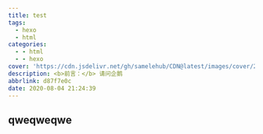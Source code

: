 ```yaml
---
title: test
tags:
  - hexo
  - html
categories:
  - - html
  - - hexo
cover: 'https://cdn.jsdelivr.net/gh/samelehub/CDN@latest/images/cover/29.jpg'
description: <b>前言：</b> 请问企鹅
abbrlink: d87f7e0c
date: 2020-08-04 21:24:39
---
```


## qweqweqwe
